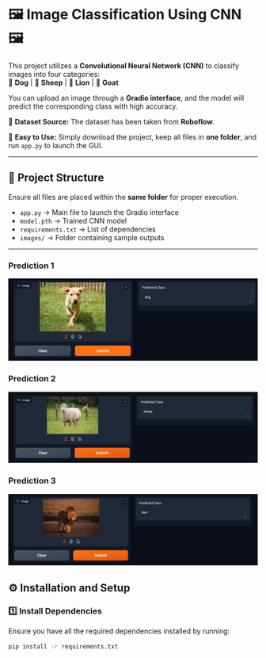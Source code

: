 # 🖼️ Image Classification Using CNN 🖼️  

This project utilizes a **Convolutional Neural Network (CNN)** to classify images into four categories:  
🐶 **Dog** | 🐑 **Sheep** | 🦁 **Lion** | 🐐 **Goat**  

You can upload an image through a **Gradio interface**, and the model will predict the corresponding class with high accuracy.  

📌 **Dataset Source:** The dataset has been taken from **Roboflow**.  

📌 **Easy to Use:** Simply download the project, keep all files in **one folder**, and run `app.py` to launch the GUI.  

---

## 📂 Project Structure  

Ensure all files are placed within the **same folder** for proper execution.  

- `app.py` → Main file to launch the Gradio interface  
- `model.pth` → Trained CNN model  
- `requirements.txt` → List of dependencies  
- `images/` → Folder containing sample outputs  

---

### Prediction 1 
![Dog](images/p1.png)  

### Prediction 2  
![Sheep](images/p2.png)  

### Prediction 3
![Lion](images/p3.png)

## ⚙️ Installation and Setup  

### 1️⃣ **Install Dependencies**  
Ensure you have all the required dependencies installed by running:  
```sh
pip install -r requirements.txt

